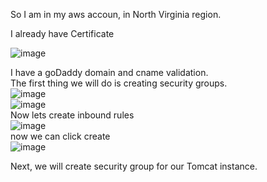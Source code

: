 So I am in my aws accoun, in North Virginia region.

I already have Certificate

![image](https://github.com/bengisugelin/DevOps/assets/113550043/aca2ddd6-0cba-46c8-addd-f38a48f0cc00)

I have a goDaddy domain and cname validation.  
The first thing we will do is creating security groups.  
![image](https://github.com/bengisugelin/DevOps/assets/113550043/4bd561dd-9e23-4074-9c30-cc438c2b1bd7)  
![image](https://github.com/bengisugelin/DevOps/assets/113550043/c72f28d7-8fe5-4d88-b77b-6367801dc2a2)  
Now lets create inbound rules  
![image](https://github.com/bengisugelin/DevOps/assets/113550043/54fbd36e-6190-4f21-9326-39ccd699fee3)  
now we can click create  
![image](https://github.com/bengisugelin/DevOps/assets/113550043/275befa3-8c1f-43dd-8dc1-11e35a298cc0)  

Next, we will create security group for our Tomcat instance.



